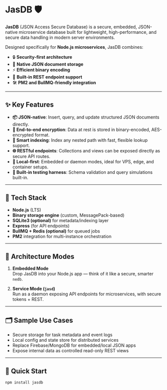 # JasDB 🛡️

**JasDB** (JSON Access Secure Database) is a secure, embedded, JSON-native microservice database built for lightweight, high-performance, and secure data handling in modern server environments.

Designed specifically for **Node.js microservices**, JasDB combines:
- 🔒 **Security-first architecture**
- 🧩 **Native JSON document storage**
- ⚡ **Efficient binary encoding**
- 🧵 **Built-in REST endpoint support**
- 🛠️ **PM2 and BullMQ-friendly integration**

---

## ✨ Key Features

- **📦 JSON-native**: Insert, query, and update structured JSON documents directly.
- **🔐 End-to-end encryption**: Data at rest is stored in binary-encoded, AES-encrypted format.
- **🧠 Smart indexing**: Index any nested path with fast, flexible lookup support.
- **🌐 RESTful endpoints**: Collections and views can be exposed directly as secure API routes.
- **🧰 Local-first**: Embedded or daemon modes, ideal for VPS, edge, and container setups.
- **🧪 Built-in testing harness**: Schema validation and query simulations built-in.

---

## 🔧 Tech Stack

- **Node.js** (LTS)
- **Binary storage engine** (custom, MessagePack-based)
- **SQLite3 (optional)** for metadata/indexing layer
- **Express** (for API endpoints)
- **BullMQ + Redis (optional)** for queued jobs
- **PM2** integration for multi-instance orchestration

---

## 🧱 Architecture Modes

1. **Embedded Mode**  
   Drop JasDB into your Node.js app — think of it like a secure, smarter `nedb`.

2. **Service Mode (`jasd`)**  
   Run as a daemon exposing API endpoints for microservices, with secure tokens + REST.

---

## 🗂️ Sample Use Cases

- Secure storage for task metadata and event logs
- Local config and state store for distributed services
- Replace Firebase/MongoDB for embedded/local JSON apps
- Expose internal data as controlled read-only REST views

---

## 🚀 Quick Start

```bash
npm install jasdb
